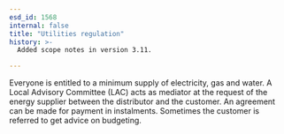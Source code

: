 ```yaml
---
esd_id: 1568
internal: false
title: "Utilities regulation"
history: >-
  Added scope notes in version 3.11.

---
```


Everyone is entitled to a minimum supply of electricity, gas and water. A Local Advisory Committee (LAC) acts as mediator at the request of the energy supplier between the distributor and the customer. An agreement can be made for payment in instalments. Sometimes the customer is referred to get advice on budgeting.

